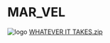 # MAR_VEL

![logo](https://github.com/YATHISH-BN/MAR_VEL/assets/143492552/1e0a2747-eae8-45ff-b67a-e58c8bf0b1cf)
[WHATEVER IT TAKES.zip](https://github.com/YATHISH-BN/MAR_VEL/files/12477014/WHATEVER.IT.TAKES.zip)
